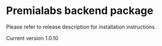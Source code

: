 # Premialabs backend package

Please refer to release description for installation instructions.

Current version 1.0.10